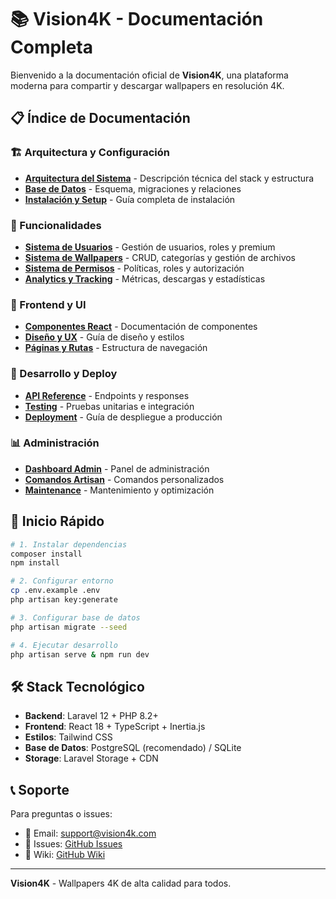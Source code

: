 # 📚 Vision4K - Documentación Completa

Bienvenido a la documentación oficial de **Vision4K**, una plataforma moderna para compartir y descargar wallpapers en resolución 4K.

## 📋 Índice de Documentación

### 🏗️ Arquitectura y Configuración

- [**Arquitectura del Sistema**](./architecture.md) - Descripción técnica del stack y estructura
- [**Base de Datos**](./database.md) - Esquema, migraciones y relaciones
- [**Instalación y Setup**](./installation.md) - Guía completa de instalación

### 🔧 Funcionalidades

- [**Sistema de Usuarios**](./users-system.md) - Gestión de usuarios, roles y premium
- [**Sistema de Wallpapers**](./wallpapers-system.md) - CRUD, categorías y gestión de archivos
- [**Sistema de Permisos**](./permissions.md) - Políticas, roles y autorización
- [**Analytics y Tracking**](./analytics.md) - Métricas, descargas y estadísticas

### 🎨 Frontend y UI

- [**Componentes React**](./components.md) - Documentación de componentes
- [**Diseño y UX**](./design-system.md) - Guía de diseño y estilos
- [**Páginas y Rutas**](./routes.md) - Estructura de navegación

### 🚀 Desarrollo y Deploy

- [**API Reference**](./api.md) - Endpoints y responses
- [**Testing**](./testing.md) - Pruebas unitarias e integración
- [**Deployment**](./deployment.md) - Guía de despliegue a producción

### 📊 Administración

- [**Dashboard Admin**](./admin-dashboard.md) - Panel de administración
- [**Comandos Artisan**](./artisan-commands.md) - Comandos personalizados
- [**Maintenance**](./maintenance.md) - Mantenimiento y optimización

## 🚀 Inicio Rápido

```bash
# 1. Instalar dependencias
composer install
npm install

# 2. Configurar entorno
cp .env.example .env
php artisan key:generate

# 3. Configurar base de datos
php artisan migrate --seed

# 4. Ejecutar desarrollo
php artisan serve & npm run dev
```

## 🛠️ Stack Tecnológico

- **Backend**: Laravel 12 + PHP 8.2+
- **Frontend**: React 18 + TypeScript + Inertia.js
- **Estilos**: Tailwind CSS
- **Base de Datos**: PostgreSQL (recomendado) / SQLite
- **Storage**: Laravel Storage + CDN

## 📞 Soporte

Para preguntas o issues:

- 📧 Email: support@vision4k.com
- 🐛 Issues: [GitHub Issues](https://github.com/Beto18v/Portfolio/issues)
- 📖 Wiki: [GitHub Wiki](https://github.com/Beto18v/Portfolio/wiki)

---

**Vision4K** - Wallpapers 4K de alta calidad para todos.
